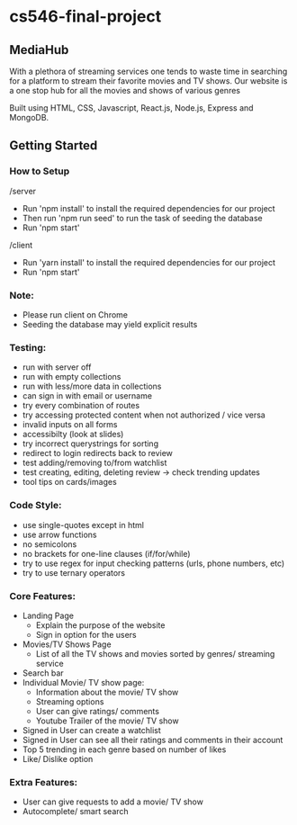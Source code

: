 # cs546-final-project

## MediaHub

With a plethora of streaming services one tends to waste time in searching for a platform to stream their favorite movies and TV shows.
Our website is a one stop hub for all the movies and shows of various genres

Built using HTML, CSS, Javascript, React.js, Node.js, Express and MongoDB.

## Getting Started

### How to Setup
/server
- Run 'npm install' to install the required dependencies for our project
- Then run 'npm run seed' to run the task of seeding the database
- Run 'npm start'

/client
- Run 'yarn install' to install the required dependencies for our project
- Run 'npm start'

### Note:
- Please run client on Chrome
- Seeding the database may yield explicit results

### Testing:
 - run with server off
 - run with empty collections
 - run with less/more data in collections
 - can sign in with email or username
 - try every combination of routes
 - try accessing protected content when not authorized / vice versa
 - invalid inputs on all forms
 - accessibilty (look at slides)
 - try incorrect querystrings for sorting
 - redirect to login redirects back to review
 - test adding/removing to/from watchlist
 - test creating, editing, deleting review -> check trending updates
 - tool tips on cards/images

### Code Style:
 - use single-quotes except in html
 - use arrow functions
 - no semicolons
 - no brackets for one-line clauses (if/for/while)
 - try to use regex for input checking patterns (urls, phone numbers, etc)
 - try to use ternary operators

### Core Features:
- Landing Page
    * Explain the purpose of the website
    * Sign in option for the users
- Movies/TV Shows Page
    * List of all the TV shows and movies sorted by genres/ streaming service
- Search bar
- Individual Movie/ TV show page:
    * Information about the movie/ TV show
    * Streaming options
    * User can give ratings/ comments
    * Youtube Trailer of the movie/ TV show
- Signed in User can create a watchlist
- Signed in User can see all their ratings and comments in their account
- Top 5 trending in each genre based on number of likes
- Like/ Dislike option

### Extra Features:
- User can give requests to add a movie/ TV show
- Autocomplete/ smart search